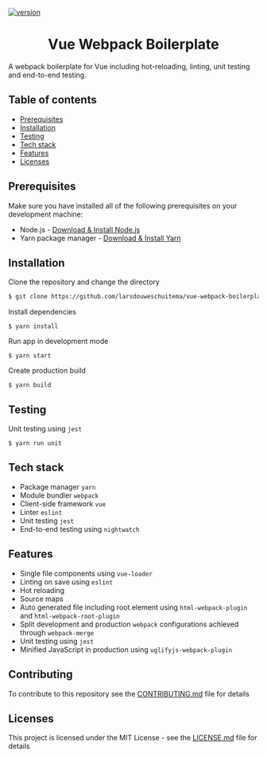 [![version](https://img.shields.io/badge/version-1.1.0-green.svg)](https://semver.org)

<h1 align="center">
  Vue Webpack Boilerplate
</h1>

A webpack boilerplate for Vue including hot-reloading, linting, unit testing and end-to-end testing.

## Table of contents

- [Prerequisites](#prerequisites)
- [Installation](#installation)
- [Testing](#testing)
- [Tech stack](#tech-stack)
- [Features](#features)
- [Licenses](#licenses)

## Prerequisites

Make sure you have installed all of the following prerequisites on your development machine:

- Node.js - [Download & Install Node.js](https://nodejs.org/en/download/)
- Yarn package manager - [Download & Install Yarn](https://yarnpkg.com/en/docs/install#mac-stable)

## Installation

Clone the repository and change the directory

```bash
$ git clone https://github.com/larsdouweschuitema/vue-webpack-boilerplate && cd vue-webpack-boilerplate
```

Install dependencies

```
$ yarn install
```

Run app in development mode

```
$ yarn start
```

Create production build

```
$ yarn build
```

## Testing
Unit testing using `jest`

```
$ yarn run unit
```

## Tech stack

- Package manager `yarn`
- Module bundler `webpack`
- Client-side framework `vue`
- Linter `eslint`
- Unit testing `jest`
- End-to-end testing using `nightwatch`

## Features

- Single file components using `vue-loader`
- Linting on save using `eslint`
- Hot reloading
- Source maps
- Auto generated file including root element using `html-webpack-plugin` and `html-webpack-root-plugin`
- Split development and production `webpack` configurations achieved through `webpack-merge`
- Unit testing using `jest`
- Minified JavaScript in production using `uglifyjs-webpack-plugin`

## Contributing

To contribute to this repository see the [CONTRIBUTING.md](CONTRIBUTING.md) file for details

## Licenses

This project is licensed under the MIT License - see the [LICENSE.md](LICENSE.md) file for details
